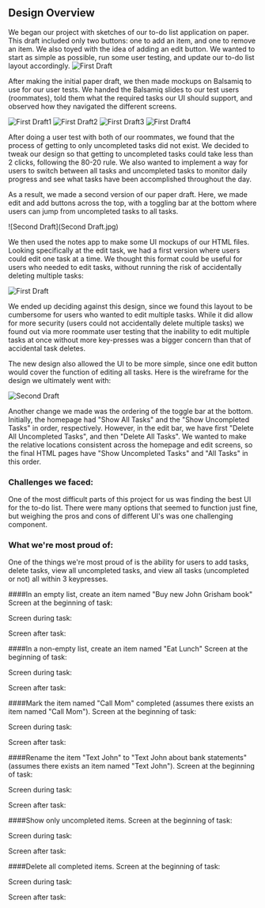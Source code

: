 ## Design Overview

We began our project with sketches of our to-do list application on paper. This draft included only two buttons: one to add an item, and one to remove an item. We also toyed with the idea of adding an edit button. We wanted to start as simple as possible, run some user testing, and update our to-do list layout accordingly.
![First Draft](FirstDraft.jpg)

After making the initial paper draft, we then made mockups on Balsamiq to use for our user tests. We handed the Balsamiq slides to our test users (roommates), told them what the required tasks our UI should support, and observed how they navigated the different screens.

![First Draft1](NoTasks.jpg)
![First Draft2](AddTask.jpg)
![First Draft3](OneTask.jpg)
![First Draft4](EditPage.jpg)

After doing a user test with both of our roommates, we found that the process of getting to only uncompleted tasks did not exist. We decided to tweak our design so that getting to uncompleted tasks could take less than 2 clicks, following the 80-20 rule. We also wanted to implement a way for users to switch between all tasks and uncompleted tasks to monitor daily progress and see what tasks have been accomplished throughout the day.

As a result, we made a second version of our paper draft. Here, we made edit and add buttons across the top, with a toggling bar at the bottom where users can jump from uncompleted tasks to all tasks.

![Second Draft](Second Draft.jpg)

We then used the notes app to make some UI mockups of our HTML files. Looking specifically at the edit task, we had a first version where users could edit one task at a time. We thought this format could be useful for users who needed to edit tasks, without running the risk of accidentally deleting multiple tasks:

![First Draft](EditFlowInitial.jpg)


We ended up deciding against this design, since we found this layout to be cumbersome for users who wanted to edit multiple tasks. While it did allow for more security (users could not accidentally delete multiple tasks) we found out via more roommate user testing that the inability to edit multiple tasks at once without more key-presses was a bigger concern than that of accidental task deletes. 

The new design also allowed the UI to be more simple, since one edit button would cover the function of editing all tasks. Here is the wireframe for the design we ultimately went with:

![Second Draft](EditFlowFinal.jpg)

Another change we made was the ordering of the toggle bar at the bottom. Initially, the homepage had "Show All Tasks" and the "Show Uncompleted Tasks" in order, respectively. However, in the edit bar, we have first "Delete All Uncompleted Tasks", and then "Delete All Tasks". We wanted to make the relative locations consistent across the homepage and edit screens, so the final HTML pages have "Show Uncompleted Tasks" and "All Tasks" in this order. 

### Challenges we faced:
One of the most difficult parts of this project for us was finding the best UI for the to-do list. There were many options that seemed to function just fine, but weighing the pros and cons of different UI's was one challenging component. 

### What we're most proud of:
One of the things we're most proud of is the ability for users to add tasks, delete tasks, view all uncompleted tasks, and view all tasks (uncompleted or not) all within 3 keypresses. 

####In an empty list, create an item named "Buy new John Grisham book"
Screen at the beginning of task:

Screen during task:

Screen after task:

####In a non-empty list, create an item named "Eat Lunch"
Screen at the beginning of task:

Screen during task:

Screen after task:

####Mark the item named "Call Mom" completed (assumes there exists an item named "Call Mom").
Screen at the beginning of task:

Screen during task:

Screen after task:

####Rename the item "Text John" to "Text John about bank statements" (assumes there exists an item named "Text John").
Screen at the beginning of task:

Screen during task:

Screen after task:

####Show only uncompleted items.
Screen at the beginning of task:

Screen during task:

Screen after task:

####Delete all completed items.
Screen at the beginning of task:

Screen during task:

Screen after task:
